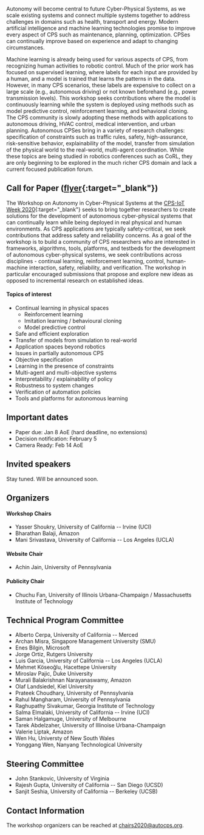 
Autonomy will become central to future Cyber-Physical Systems, as we scale existing systems and connect multiple systems together to address challenges in domains such as health, transport and energy. Modern artificial intelligence and machine learning technologies promise to improve every aspect of CPS such as maintenance, planning, optimization. CPSes can continually improve based on experience and adapt to changing circumstances.

Machine learning is already being used for various aspects of CPS, from recognizing human activities to robotic control. Much of the prior work has focused on supervised learning, where labels for each input are provided by a human, and a model is trained that learns the patterns in the data. However, in many CPS scenarios, these labels are expensive to collect on a large scale (e.g., autonomous driving) or not known beforehand (e.g., power transmission levels). This workshop seeks contributions where the model is continuously learning while the system is deployed using methods such as model predictive control, reinforcement learning, and behavioral cloning. The CPS community is slowly adopting these methods with applications to autonomous driving, HVAC control, medical intervention, and urban planning. Autonomous CPSes bring in a variety of research challenges: specification of constraints such as traffic rules, safety, high-assurance, risk-sensitive behavior, explainability of the model, transfer from simulation of the physical world to the real-world, multi-agent coordination. While these topics are being studied in robotics conferences such as CoRL, they are only beginning to be explored  in the much richer CPS domain and lack a current focused publication forum. 


## Call for Paper ([flyer](https://docs.google.com/document/d/13_0jvJ3FVUSbT5RceXO1I09fZmowhDFULRfL8O9ND38){:target="_blank"})

The Workshop on Autonomy in Cyber-Physical Systems at the [CPS-IoT Week 2020](https://www.cse.unsw.edu.au/~cpsiot/cpsweek2020/index.html){:target="_blank"} seeks to bring together researchers to create solutions for the development of autonomous cyber-physical systems that can continually learn while being deployed in real physical and human  environments. As CPS applications are typically safety-critical, we seek contributions that address safety and reliability concerns. As a goal of the workshop is to build a community of CPS researchers who are interested in frameworks, algorithms, tools, platforms, and testbeds for the development of autonomous cyber-physical systems, we seek contributions across disciplines - continual learning, reinforcement learning, control, human-machine interaction, safety, reliability, and verification. The workshop in particular encouraged submissions that propose and explore new ideas as opposed to incremental research on established ideas.

#### Topics of interest

- Continual learning in physical spaces
	- Reinforcement learning
	- Imitation learning / behavioural cloning
	- Model predictive control
- Safe and efficient exploration
- Transfer of models from simulation to real-world
- Application spaces beyond robotics
- Issues in partially autonomous CPS
- Objective specification
- Learning in the presence of constraints
- Multi-agent and multi-objective systems
- Interpretability / explainability of policy
- Robustness to system changes
- Verification of automation policies
- Tools and platforms for autonomous learning


## Important dates

- Paper due: Jan 8 AoE (hard deadline, no extensions)
- Decision notification: February 5
- Camera Ready: Feb 14 AoE


## Invited speakers
Stay tuned. Will be announced soon.

## Organizers
#### Workshop Chairs
- Yasser Shoukry, University of California -- Irvine (UCI)
- Bharathan Balaji, Amazon
- Mani Srivastava, University of California -- Los Angeles (UCLA)

#### Website Chair
- Achin Jain, University of Pennsylvania

#### Publicity Chair
- Chuchu Fan, University of Illinois Urbana-Champaign / Massachusetts Institute of Technology

## Technical Program Committee
- Alberto Cerpa, University of California -- Merced
- Archan Misra, Singapore Management University (SMU)
- Enes Bilgin, Microsoft
- Jorge Ortiz, Rutgers University
- Luis Garcia, University of California -- Los Angeles (UCLA)
- Mehmet Köseoğlu, Hacettepe University
- Miroslav Pajic, Duke University
- Murali Balakrishnan Narayanaswamy, Amazon
- Olaf Landsiedel, Kiel University
- Prateek Choudhary, University of Pennsylvania
- Rahul Mangharam, University of Pennsylvania
- Raghupathy Sivakumar, Georgia Institute of Technology
- Salma Elmalaki, University of California -- Irvine (UCI)
- Saman Halgamuge, University of Melbourne
- Tarek Abdelzaher, University of Illinoise Urbana-Champaign
- Valerie Liptak, Amazon
- Wen Hu, Universty of New South Wales
- Yonggang Wen, Nanyang Technological University

## Steering Committee

- John Stankovic, University of Virginia
- Rajesh Gupta, University of California -- San Diego (UCSD)
- Sanjit Seshia, University of California -- Berkeley (UCSB)

## Contact Information

The workshop organizers can be reached at chairs2020@autocps.org.
